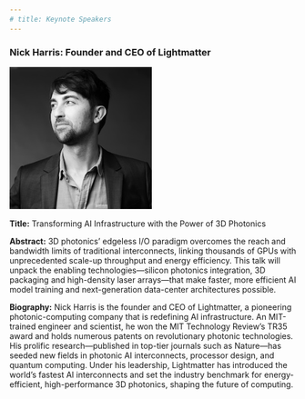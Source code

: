 ```yaml
---
# title: Keynote Speakers
---
```


### Nick Harris: Founder and CEO of Lightmatter

<img src="/assets/img/Nick_Lightmatter.jpeg">

**Title:** Transforming AI Infrastructure with the Power of 3D Photonics

**Abstract:** 3D photonics’ edgeless I/O paradigm overcomes the reach and bandwidth limits of traditional interconnects, linking thousands of GPUs with unprecedented scale-up throughput and energy efficiency. This talk will unpack the enabling technologies—silicon photonics integration, 3D packaging and high-density laser arrays—that make faster, more efficient AI model training and next-generation data-center architectures possible.

**Biography:** Nick Harris is the founder and CEO of Lightmatter, a pioneering photonic-computing company that is redefining AI infrastructure. An MIT-trained engineer and scientist, he won the MIT Technology Review’s TR35 award and holds numerous patents on revolutionary photonic technologies. His prolific research—published in top-tier journals such as Nature—has seeded new fields in photonic AI interconnects, processor design, and quantum computing. Under his leadership, Lightmatter has introduced the world’s fastest AI interconnects and set the industry benchmark for energy-efficient, high-performance 3D photonics, shaping the future of computing.

